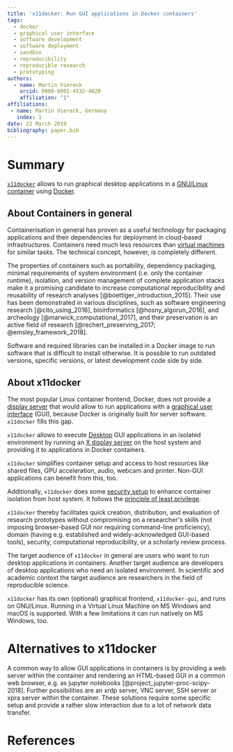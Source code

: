 ```yaml
---
title: 'x11docker: Run GUI applications in Docker containers'
tags:
  - docker
  - graphical user interface
  - software development
  - software deployment
  - sandbox
  - reproducibility
  - reproducible research
  - prototyping
authors:
  - name: Martin Viereck
    orcid: 0000-0002-4532-4020
    affiliation: "1"
affiliations:
 - name: Martin Viereck, Germany
   index: 1
date: 22 March 2019
bibliography: paper.bib
---
```


# Summary

[`x11docker`](https://github.com/mviereck/x11docker) allows to run graphical desktop applications in a 
[GNU/Linux container](https://en.wikipedia.org/wiki/Operating-system-level_virtualization) using 
[Docker](https://en.wikipedia.org/wiki/Docker_(software)).

## About Containers in general

Containerisation in general has proven as a useful technology for packaging applications and their 
dependencies for deployment in cloud-based infrastructures.
Containers need much less resources than [virtual machines](https://en.wikipedia.org/wiki/Virtual_machine)
for similar tasks. The technical concept, however, is completely different.

The properties of containers such as portability, dependency packaging, minimal requirements of 
system environment (i.e. only the container runtime), isolation, and version management of complete 
application stacks make it a promising candidate to increase computational reproducibility and 
reusability of research analyses [@boettiger_introduction_2015].
Their use has been demonstrated in various disciplines, such as software engineering research 
[@cito_using_2016], bioinformatics [@hosny_algorun_2016], and archeology [@marwick_computational_2017], 
and their preservation is an active field of research [@rechert_preserving_2017; @emsley_framework_2018].

Software and required libraries can be installed in a Docker image to run software that is difficult 
to install otherwise. It is possible to run outdated versions, specific versions, or latest development 
code side by side.

## About x11docker

The most popular Linux container frontend, Docker, does not provide a 
[display server](https://en.wikipedia.org/wiki/Display_server) that would allow to run applications 
with a [graphical user interface](https://en.wikipedia.org/wiki/Graphical_user_interface) (GUI), 
because Docker is originally built for server software.
`x11docker` fills this gap.

`x11docker` allows to execute [Desktop](https://en.wikipedia.org/wiki/Desktop_environment) GUI applications
in an isolated environment by running an [X display server](https://en.wikipedia.org/wiki/X_Window_System) 
on the host system and providing it to applications in Docker containers.

`x11docker` simplifies container setup and access to host resources like shared files, GPU acceleration, 
audio, webcam and printer. Non-GUI applications can benefit from this, too.

Additionally, `x11docker` does some [security setup](https://github.com/mviereck/x11docker#security) 
to enhance container isolation from host system. 
It follows the [principle of least privilege](https://en.wikipedia.org/wiki/Principle_of_least_privilege).

`x11docker` thereby facilitates quick creation, distribution, and evaluation of research prototypes 
without compromising on a researcher's skills (not imposing browser-based GUI nor requiring 
command-line proficiency), domain (having e.g. established and widely-acknowledged GUI-based tools), 
security, computational reproducibility, or a scholarly review process.

The target audience of `x11docker` in general are users who want to run desktop applications in containers.
Another target audience are developers of desktop applications who need an isolated environment.
In scientific and academic context the target audience are researchers in the field of reproducible science.

`x11docker` has its own (optional) graphical frontend, `x11docker-gui`, and runs on GNU/Linux. 
Running in a Virtual Linux Machine on MS Windows and macOS is supported. 
With a few limitations it can run natively on MS Windows, too.

# Alternatives to x11docker

A common way to allow GUI applications in containers is by providing a web server within the container 
and rendering an HTML-based GUI in a common web browser, e.g. as jupyter notebooks [@project_jupyter-proc-scipy-2018]. 
Further possibilities are an xrdp server, VNC server, SSH server or xpra server within the container.
These solutions require some specific setup and provide a rather slow interaction due to a lot of 
network data transfer.

# References
